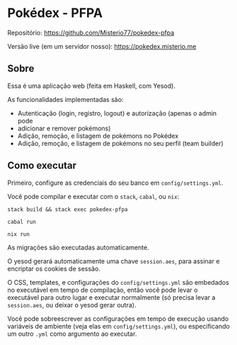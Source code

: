 # Pokédex - PFPA

Repositório: https://github.com/Misterio77/pokedex-pfpa

Versão live (em um servidor nosso): https://pokedex.misterio.me

## Sobre
Essa é uma aplicação web (feita em Haskell, com Yesod).

As funcionalidades implementadas são:
- Autenticação (login, registro, logout) e autorização (apenas o admin pode
- adicionar e remover pokémons)
- Adição, remoção, e listagem de pokémons no Pokédex
- Adição, remoção, e listagem de pokémons no seu perfil (team builder)

## Como executar
Primeiro, configure as credenciais do seu banco em `config/settings.yml`.

Você pode compilar e executar com o `stack`, `cabal`, ou `nix`:

```
stack build && stack exec pokedex-pfpa
```

```
cabal run
```

```
nix run
```

As migrações são executadas automaticamente.

O yesod gerará automaticamente uma chave `session.aes`, para assinar e
encriptar os cookies de sessão.

O CSS, templates, e configurações do `config/settings.yml` são embedados no
executável em tempo de compilação, então você pode levar o executável para
outro lugar e executar normalmente (só precisa levar a `session.aes`, ou deixar
o yesod gerar outra).

Você pode sobreescrever as configurações em tempo de execução usando variáveis
de ambiente (veja elas em `config/settings.yml`), ou especificando um outro
`.yml` como argumento ao executar.
